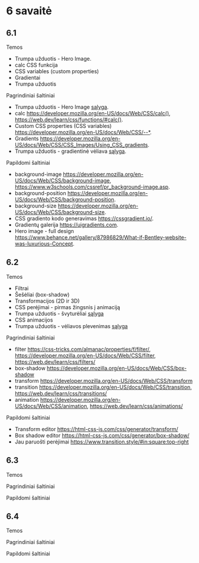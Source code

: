 # 6 savaitė

## 6.1

Temos

-   Trumpa užduotis - Hero Image.
-   calc CSS funkcija
-   CSS variables (custom properties)
-   Gradientai
-   Trumpa užduotis

Pagrindiniai šaltiniai

-   Trumpa užduotis - Hero Image [sąlyga](./6.1/assigments/hero-image/README.md).
-   calc <https://developer.mozilla.org/en-US/docs/Web/CSS/calc()>, <https://web.dev/learn/css/functions/#calc()>.
-   Custom CSS properties (CSS variables) <https://developer.mozilla.org/en-US/docs/Web/CSS/--*>.
-   Gradients <https://developer.mozilla.org/en-US/docs/Web/CSS/CSS_Images/Using_CSS_gradients>.
-   Trumpa užduotis - gradientinė vėliava [sąlyga](./6.1/assigments/gradient-flag/README.md).

Papildomi šaltiniai

-   background-image <https://developer.mozilla.org/en-US/docs/Web/CSS/background-image>, <https://www.w3schools.com/cssref/pr_background-image.asp>.
-   background-position <https://developer.mozilla.org/en-US/docs/Web/CSS/background-position>.
-   background-size <https://developer.mozilla.org/en-US/docs/Web/CSS/background-size>.
-   CSS gradiento kodo generavimas <https://cssgradient.io/>.
-   Gradientų galerija <https://uigradients.com>.
-   Hero image - full design <https://www.behance.net/gallery/87986829/What-if-Bentley-website-was-luxurious-Concept>.

## 6.2

Temos

-   Filtrai
-   Šešėliai (box-shadow)
-   Transformacijos (2D ir 3D)
-   CSS perėjimai - pirmas žingsnis į animaciją
-   Trumpa užduotis - švyturėliai [sąlyga](./6.2/assigments/transitioned-gradients/README.md)
-   CSS animacijos
-   Trumpa užduotis - vėliavos plevenimas [sąlyga](./6.2/assigments/animated-flag/README.md)

Pagrindiniai šaltiniai

-   filter <https://css-tricks.com/almanac/properties/f/filter/>, <https://developer.mozilla.org/en-US/docs/Web/CSS/filter>, <https://web.dev/learn/css/filters/>
-   box-shadow <https://developer.mozilla.org/en-US/docs/Web/CSS/box-shadow>
-   transform <https://developer.mozilla.org/en-US/docs/Web/CSS/transform>
-   transition <https://developer.mozilla.org/en-US/docs/Web/CSS/transition>, <https://web.dev/learn/css/transitions/>
-   animation <https://developer.mozilla.org/en-US/docs/Web/CSS/animation>, <https://web.dev/learn/css/animations/>

Papildomi šaltiniai

-   Transform editor <https://html-css-js.com/css/generator/transform/>
-   Box shadow editor <https://html-css-js.com/css/generator/box-shadow/>
-   Jau paruošti perėjimai <https://www.transition.style/#in:square:top-right>

## 6.3

Temos

Pagrindiniai šaltiniai

Papildomi šaltiniai

## 6.4

Temos

Pagrindiniai šaltiniai

Papildomi šaltiniai
